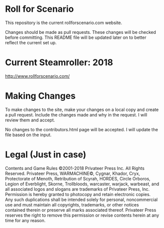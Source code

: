 # Roll for Scenario

This repository is the current rollforscenario.com website.

Changes should be made as pull requests. These changes will be checked before committing. This README file will be updated later on to better reflect the current set up.

# Current Steamroller: 2018
http://www.rollforscenario.com/

# Making Changes
To make changes to the site, make your changes on a local copy and create a pull request. Include the changes made and why in the request. I will review them and accept.

No changes to the contributors.html page will be accepted. I will update the file based on the input.



# Legal (Just in case)
Contents and Game Rules ©2001-2018 Privateer Press Inc. All Rights Reserved. Privateer Press, WARMACHINE©, Cygnar, Khador, Cryx, Protectorate of Menoth, Retribution of Scyrah, HORDES, Circle Orboros, Legion of Everblight, Skorne, Trollbloods, warcaster, warjack, warbeast, and all associated logos and slogans are trademarks of Privateer Press, Inc. Permission is hereby granted to photocopy and retain electronic copies. Any such duplications shall be intended solely for personal, noncommercial use and must maintain all copyrights, trademarks, or other notices contained therein or preserve all marks associated thereof. Privateer Press reserves the right to remove this permission or revise contents herein at any time for any reason.
